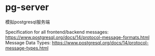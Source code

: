 # pg-server
模拟postgresql服务端



Specification for all frontend/backend messages: <https://www.postgresql.org/docs/14/protocol-message-formats.html>
Message Data Types: <https://www.postgresql.org/docs/14/protocol-message-types.html>